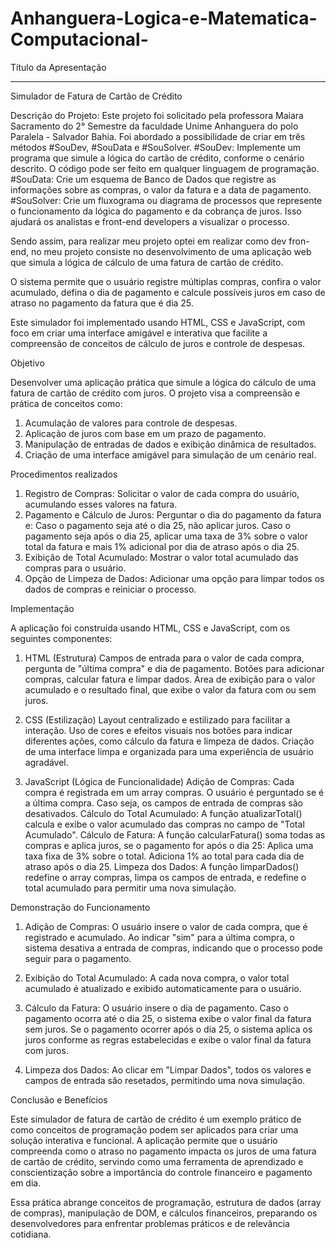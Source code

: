 # Anhanguera-Logica-e-Matematica-Computacional-


Título da Apresentação
_____________________________________________________________________________
Simulador de Fatura de Cartão de Crédito

Descrição do Projeto:
Este projeto foi solicitado pela professora Maiara Sacramento do 2° Semestre da faculdade Unime Anhanguera do polo Paralela - Salvador Bahia.
Foi abordado a possibilidade de criar em três métodos #SouDev, #SouData e #SouSolver.
#SouDev: Implemente um programa que simule a lógica do cartão de crédito, conforme o cenário descrito. O código pode ser feito em qualquer linguagem de programação.
#SouData: Crie um esquema de Banco de Dados que registre as informações sobre as compras, o valor da fatura e a data de pagamento.
#SouSolver: Crie um fluxograma ou diagrama de processos que represente o funcionamento da lógica do pagamento e da cobrança de juros. Isso ajudará os analistas e front-end developers a visualizar o processo.

Sendo assim, para realizar meu projeto optei em realizar como dev fron-end, no meu projeto consiste no desenvolvimento de uma aplicação web que simula a lógica de cálculo de uma fatura de cartão de crédito.

O sistema permite que o usuário registre múltiplas compras, confira o valor acumulado, defina o dia de pagamento e calcule possíveis juros em caso de atraso no pagamento da fatura que é dia 25.

Este simulador foi implementado usando HTML, CSS e JavaScript, com foco em criar uma interface amigável e interativa que facilite a compreensão de conceitos de cálculo de juros e controle de despesas.

Objetivo

Desenvolver uma aplicação prática que simule a lógica do cálculo de uma fatura de cartão de crédito com juros. O projeto visa a compreensão e prática de conceitos como:


1. Acumulação de valores para controle de despesas.
2. Aplicação de juros com base em um prazo de pagamento.
3. Manipulação de entradas de dados e exibição dinâmica de resultados.
4. Criação de uma interface amigável para simulação de um cenário real.

Procedimentos realizados 

1. Registro de Compras: Solicitar o valor de cada compra do usuário, acumulando esses valores na fatura.
2. Pagamento e Cálculo de Juros: Perguntar o dia do pagamento da fatura e:
Caso o pagamento seja até o dia 25, não aplicar juros.
Caso o pagamento seja após o dia 25, aplicar uma taxa de 3% sobre o valor total da fatura e mais 1% adicional por dia de atraso após o dia 25.
3. Exibição de Total Acumulado: Mostrar o valor total acumulado das compras para o usuário.
4. Opção de Limpeza de Dados: Adicionar uma opção para limpar todos os dados de compras e reiniciar o processo.

Implementação

A aplicação foi construída usando HTML, CSS e JavaScript, com os seguintes componentes:

1. HTML (Estrutura)
Campos de entrada para o valor de cada compra, pergunta de "última compra" e dia de pagamento.
Botões para adicionar compras, calcular fatura e limpar dados.
Área de exibição para o valor acumulado e o resultado final, que exibe o valor da fatura com ou sem juros.

2. CSS (Estilização)
Layout centralizado e estilizado para facilitar a interação.
Uso de cores e efeitos visuais nos botões para indicar diferentes ações, como cálculo da fatura e limpeza de dados.
Criação de uma interface limpa e organizada para uma experiência de usuário agradável.


3. JavaScript (Lógica de Funcionalidade)
Adição de Compras: Cada compra é registrada em um array compras. O usuário é perguntado se é a última compra. Caso seja, os campos de entrada de compras são desativados.
Cálculo do Total Acumulado: A função atualizarTotal() calcula e exibe o valor acumulado das compras no campo de "Total Acumulado".
Cálculo de Fatura: A função calcularFatura() soma todas as compras e aplica juros, se o pagamento for após o dia 25:
Aplica uma taxa fixa de 3% sobre o total.
Adiciona 1% ao total para cada dia de atraso após o dia 25.
Limpeza dos Dados: A função limparDados() redefine o array compras, limpa os campos de entrada, e redefine o total acumulado para permitir uma nova simulação.

Demonstração do Funcionamento

1. Adição de Compras:
O usuário insere o valor de cada compra, que é registrado e acumulado.
Ao indicar "sim" para a última compra, o sistema desativa a entrada de compras, indicando que o processo pode seguir para o pagamento.

2. Exibição do Total Acumulado:
A cada nova compra, o valor total acumulado é atualizado e exibido automaticamente para o usuário.

3. Cálculo da Fatura:
O usuário insere o dia de pagamento.
Caso o pagamento ocorra até o dia 25, o sistema exibe o valor final da fatura sem juros.
Se o pagamento ocorrer após o dia 25, o sistema aplica os juros conforme as regras estabelecidas e exibe o valor final da fatura com juros.

4. Limpeza dos Dados:
Ao clicar em "Limpar Dados", todos os valores e campos de entrada são resetados, permitindo uma nova simulação.




Conclusão e Benefícios

Este simulador de fatura de cartão de crédito é um exemplo prático de como conceitos de programação podem ser aplicados para criar uma solução interativa e funcional. A aplicação permite que o usuário compreenda como o atraso no pagamento impacta os juros de uma fatura de cartão de crédito, servindo como uma ferramenta de aprendizado e conscientização sobre a importância do controle financeiro e pagamento em dia.

Essa prática abrange conceitos de programação, estrutura de dados (array de compras), manipulação de DOM, e cálculos financeiros, preparando os desenvolvedores para enfrentar problemas práticos e de relevância cotidiana.
